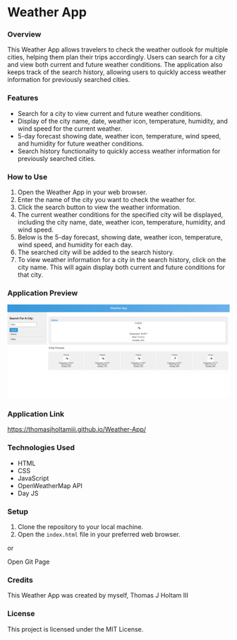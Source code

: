 # Weather App

### Overview

This Weather App allows travelers to check the weather outlook for multiple cities, helping them plan their trips accordingly. Users can search for a city and view both current and future weather conditions. The application also keeps track of the search history, allowing users to quickly access weather information for previously searched cities.

### Features

- Search for a city to view current and future weather conditions.
- Display of the city name, date, weather icon, temperature, humidity, and wind speed for the current weather.
- 5-day forecast showing date, weather icon, temperature, wind speed, and humidity for future weather conditions.
- Search history functionality to quickly access weather information for previously searched cities.

### How to Use

1. Open the Weather App in your web browser.
2. Enter the name of the city you want to check the weather for.
3. Click the search button to view the weather information.
4. The current weather conditions for the specified city will be displayed, including the city name, date, weather icon, temperature, humidity, and wind speed.
5. Below is the 5-day forecast, showing date, weather icon, temperature, wind speed, and humidity for each day.
6. The searched city will be added to the search history.
7. To view weather information for a city in the search history, click on the city name. This will again display both current and future conditions for that city.

### Application Preview
![Preview of the Weather Application showing Weather conditions and 5 day forecast.](/Assets/Weather_App.jpg) 

### Application Link
https://thomasjholtamiii.github.io/Weather-App/

### Technologies Used

- HTML
- CSS
- JavaScript
- OpenWeatherMap API 
- Day JS

### Setup

1. Clone the repository to your local machine.
2. Open the `index.html` file in your preferred web browser.

or

Open Git Page

### Credits
This Weather App was created by myself, Thomas J Holtam III

### License
This project is licensed under the MIT License.
